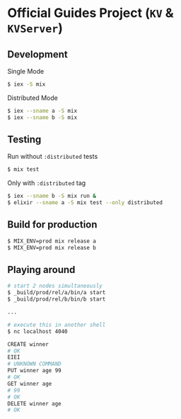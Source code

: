 # Official Guides Project (`KV` & `KVServer`)

## Development

Single Mode

```bash
$ iex -S mix
```

Distributed Mode

```bash
$ iex --sname a -S mix
$ iex --sname b -S mix
```

## Testing

Run without `:distributed` tests

```bash
$ mix test
```

Only with `:distributed` tag

```bash
$ iex --sname b -S mix run &
$ elixir --sname a -S mix test --only distributed
```

## Build for production

```bash
$ MIX_ENV=prod mix release a
$ MIX_ENV=prod mix release b
```

## Playing around

```bash
# start 2 nodes simultaneously
$ _build/prod/rel/a/bin/a start
$ _build/prod/rel/b/bin/b start

...

# execute this in another shell
$ nc localhost 4040

CREATE winner
# OK
EIEI
# UNKNOWN COMMAND
PUT winner age 99
# OK
GET winner age
# 99
# OK
DELETE winner age
# OK
```
